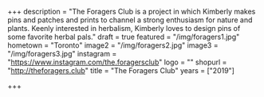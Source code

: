 +++
description = "The Foragers Club is a project in which Kimberly makes pins and patches and prints to channel a strong enthusiasm for nature and plants. Keenly interested in herbalism, Kimberly loves to design pins of some favorite herbal pals."
draft = true
featured = "/img/foragers1.jpg"
hometown = "Toronto"
image2 = "/img/foragers2.jpg"
image3 = "/img/foragers3.jpg"
instagram = "https://www.instagram.com/the.foragersclub"
logo = ""
shopurl = "http://theforagers.club"
title = "The Foragers Club"
years = ["2019"]

+++

